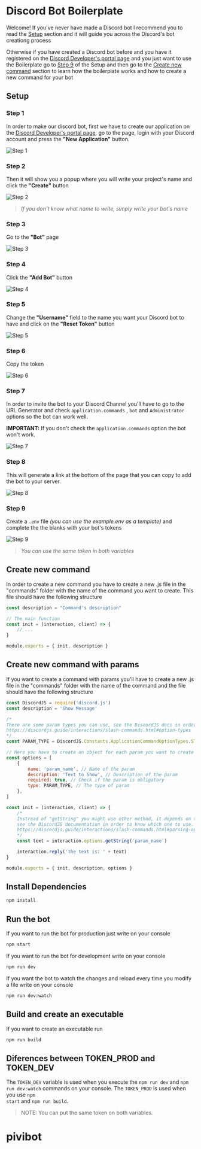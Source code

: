 # Discord Bot Boilerplate

Welcome!
If you've never have made a Discord bot I recommend you to read the [Setup](#setup) section and it will guide you across the Discord's bot creationg process

Otherwise if you have created a Discord bot before and you have it registered on the [Discord Developer's portal page](https://discord.com/developers/applications) and you just want to use the Boilerplate go to [Step 9](#step-9) of the Setup and then go to the [Create new command](#create-new-command) section to learn how the boilerplate works and how to create a new command for your bot

## Setup

### Step 1

In order to make our discord bot, first we have to create our application on the [Discord Developer's portal page](https://discord.com/developers/applications), go to the page, login with your Discord account and press the **"New Application"** button.

![Step 1](https://i.imgur.com/53VFai6.png)

### Step 2

Then it will show you a popup where you will write your project's name and click the **"Create"** button

![Step 2](https://i.imgur.com/KVYgMI5.png)

> _If you don't know what name to write, simply write your bot's name_

### Step 3

Go to the **"Bot"** page

![Step 3](https://i.imgur.com/HtaKQXF.png)

### Step 4

Click the **"Add Bot"** button

![Step 4](https://i.imgur.com/YwSN1ik.png)

### Step 5

Change the **"Username"** field to the name you want your Discord bot to have and click on the **"Reset Token"** button

![Step 5](https://i.imgur.com/x3iTTFv.png)

### Step 6

Copy the token

![Step 6](https://i.imgur.com/dtMbKem.png)

### Step 7

In order to invite the bot to your Discord Channel you'll have to go to the URL Generator and check <code>application.commands</code> , <code>bot</code> and <code>Administrator</code> options so the bot can work well.

**IMPORTANT:** If you don't check the <code>application.commands</code> option the bot won't work.

![Step 7](https://i.imgur.com/rKnu1ky.png)

### Step 8

This will generate a link at the bottom of the page that you can copy to add the bot to your server.

![Step 8](https://i.imgur.com/OJfIUjI.png)

### Step 9

Create a <code>.env</code> file _(you can use the example.env as a template)_ and complete the the blanks with your bot's tokens

![Step 9](https://i.imgur.com/VqIAjcs.png)

> _You can use the same token in both variables_

## Create new command

In order to create a new command you have to create a new .js file in the "commands" folder with the name of the command you want to create. This file should have the following structure

```js
const description = "Command's description"

// The main function
const init = (interaction, client) => {
    // ...
}

module.exports = { init, description }
```

## Create new command with params

If you want to create a command with params you'll have to create a new .js file in the "commands" folder with the name of the command and the file should have the following structure

```js
const DiscordJS = require('discord.js')
const description = 'Show Message'

/* 
There are some param types you can use, see the DiscordJS docs in order to know which one to use.
https://discordjs.guide/interactions/slash-commands.html#option-types 
*/
const PARAM_TYPE = DiscordJS.Constants.ApplicationCommandOptionTypes.STRING

// Here you have to create an object for each param you want to create
const options = [
    {
        name: 'param_name', // Name of the param
        description: 'Text to Show', // Description of the param
        required: true, // Check if the param is obligatory
        type: PARAM_TYPE, // The type of param
    },
]

const init = (interaction, client) => {
    /*
    Instread of "getString" you might use other method, it depends on the type of param you are using, 
    see the DiscordJS documentation in order to know which one to use.
    https://discordjs.guide/interactions/slash-commands.html#parsing-options
    */
    const text = interaction.options.getString('param_name')

    interaction.reply('The text is: ' + text)
}

module.exports = { init, description, options }
```

## Install Dependencies

```bash
npm install
```

## Run the bot

If you want to run the bot for production just write on your console

```bash
npm start
```

If you want to run the bot for development write on your console

```bash
npm run dev
```

If you want the bot to watch the changes and reload every time you modify a file write on your console

```bash
npm run dev:watch
```

## Build and create an executable

If you want to create an executable run

```bash
npm run build
```

## Diferences between TOKEN_PROD and TOKEN_DEV

The <code>TOKEN_DEV</code> variable is used when you execute the <code>npm run dev</code> and <code>npm run dev:watch</code> commands on your console. The <code>TOKEN_PROD</code> is used when you use <code>npm start</code> and <code>npm run build</code>.

> NOTE: You can put the same token on both variables.
# pivibot

